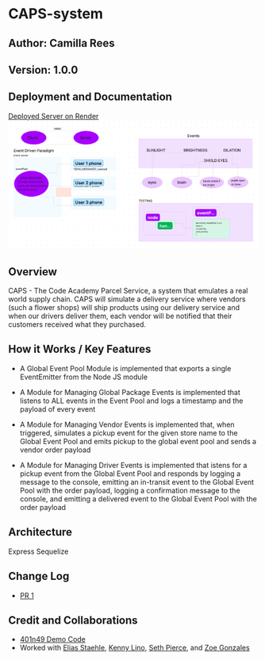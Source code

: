 # CAPS-system

## Author: Camilla Rees
## Version: 1.0.0

## Deployment and Documentation
[Deployed Server on Render]()
![Whiteboard](./assets/caps-whiteboard.png)

## Overview
CAPS - The Code Academy Parcel Service, a system that emulates a real world supply chain. CAPS will simulate a delivery service where vendors (such a flower shops) will ship products using our delivery service and when our drivers deliver them, each vendor will be notified that their customers received what they purchased.


## How it Works / Key Features

- A Global Event Pool Module is implemented that exports a single EventEmitter from the Node JS module

- A Module for Managing Global Package Events is implemented that listens to ALL events in the Event Pool and logs a timestamp and the payload of every event

- A Module for Managing Vendor Events is implemented that, when triggered, simulates a pickup event for the given store name to the Global Event Pool and emits pickup to the global event pool and sends a vendor order payload

- A Module for Managing Driver Events is implemented that istens for a pickup event from the Global Event Pool and responds by logging a message to the console,
emitting an in-transit event to the Global Event Pool with the order payload, logging a confirmation message to the console, and emitting a delivered event to the Global Event Pool with the order payload

## Architecture
Express
Sequelize

## Change Log
- [PR 1]()

## Credit and Collaborations
- [401n49 Demo Code]()
- Worked with [Elias Staehle](), [Kenny Lino](), [Seth Pierce](), and [Zoe Gonzales]()